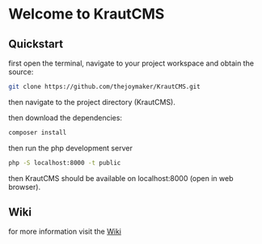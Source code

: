 # Welcome to KrautCMS

## Quickstart

first open the terminal, navigate to your project workspace and obtain the source:

```bash
git clone https://github.com/thejoymaker/KrautCMS.git
```

then navigate to the project directory (KrautCMS).

then download the dependencies:

```bash
composer install
```

then run the php development server

```bash
php -S localhost:8000 -t public
```

then KrautCMS should be available on localhost:8000 (open in web browser).

## Wiki

for more information visit the [Wiki](https://github.com/thejoymaker/KrautCMS/wiki)